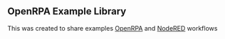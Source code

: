 ## OpenRPA Example Library

This was created to share examples [OpenRPA](https://www.openrpa.dk/) and [NodeRED](https://nodered.org/) workflows